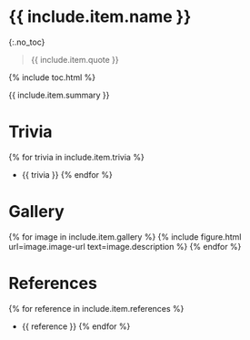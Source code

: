 # {{ include.item.name }}
{:.no_toc}

> {{ include.item.quote }}

{% include toc.html %}

{{ include.item.summary }}

# Trivia
{% for trivia in include.item.trivia %}
  * {{ trivia }}
{% endfor %}

# Gallery
{% for image in include.item.gallery %}
  {% include figure.html url=image.image-url text=image.description %}
{% endfor %}

# References
{% for reference in include.item.references %}
  * {{ reference }}
{% endfor %}
